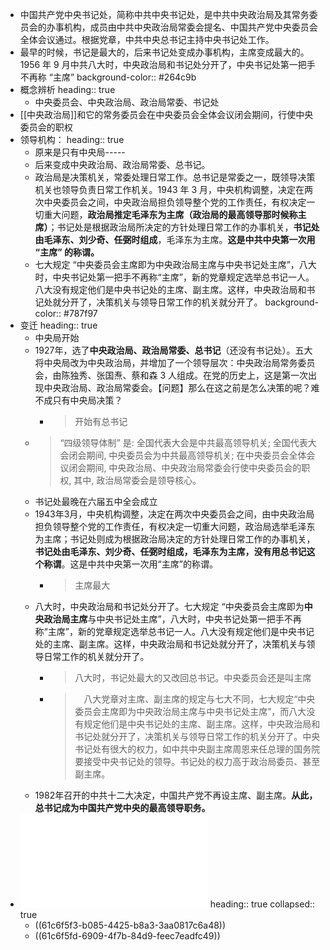 - 中国共产党中央书记处，简称中共中央书记处，是中共中央政治局及其常务委员会的办事机构，成员由中共中央政治局常委会提名、中国共产党中央委员会全体会议通过。根据党章，中共中央总书记主持中央书记处工作。
- 最早的时候，书记是最大的，后来书记处变成办事机构，主席变成最大的。1956 年 9 月中共八大时，中央政治局和书记处分开了，中央书记处第一把手不再称 “主席”
  background-color:: #264c9b
- 概念辨析
  heading:: true
	- 中央委员会、中央政治局、政治局常委、书记处
- [[中央政治局]]和它的常务委员会在中央委员会全体会议闭会期间，行使中央委员会的职权
- 领导机构：
  heading:: true
	- 原来是只有中央局-----
	- 后来变成中央政治局、政治局常委、总书记。
	- 政治局是决策机关，常委处理日常工作。总书记是常委之一，既领导决策机关也领导负责日常工作机关。1943 年 3 月，中央机构调整，决定在两次中央委员会之间，中央政治局担负领导整个党的工作责任，有权决定一切重大问题，**政治局推定毛泽东为主席（政治局的最高领导那时候称主席）**；书记处是根据政治局所决定的方针处理日常工作的办事机关，**书记处由毛泽东、刘少奇、任弼时组成**，毛泽东为主席。**这是中共中央第一次用 “主席” 的称谓。**
	- 七大规定 “中央委员会主席即为中央政治局主席与中央书记处主席”，八大时，中央书记处第一把手不再称“主席”，新的党章规定选举总书记一人。八大没有规定他们是中央书记处的主席、副主席。这样，中央政治局和书记处就分开了，决策机关与领导日常工作的机关就分开了。
	  background-color:: #787f97
- 变迁
  heading:: true
	- 中央局开始
	- 1927年，选了**中央政治局、政治局常委、总书记**（还没有书记处）。五大将中央局改为中央政治局，并增加了一个领导层次：中央政治局常务委员会，由陈独秀、张国焘、蔡和森 3 人组成。在党的历史上，这是第一次出现中央政治局、政治局常委会。【问题】那么在这之前是怎么决策的呢？难不成只有中央局决策？
		- > 开始有总书记
	- > “四级领导体制” 是: 全国代表大会是中共最高领导机关; 全国代表大会闭会期间, 中央委员会为中共最高领导机关; 在中央委员会全体会议闭会期间, 中央政治局、中央政治局常委会行使中央委员会的职权, 其中, 政治局常委会是领导核心。
	- 书记处最晚在六届五中全会成立
	- 1943年3月，中央机构调整，决定在两次中央委员会之间，由中央政治局担负领导整个党的工作责任，有权决定一切重大问题，政治局选举毛泽东为主席；书记处则成为根据政治局决定的方针处理日常工作的办事机关，**书记处由毛泽东、刘少奇、任弼时组成，毛泽东为主席，没有用总书记这个称谓**。这是中共中央第一次用“主席”的称谓。
		- > 主席最大
	- 八大时，中央政治局和书记处分开了。七大规定 “中央委员会主席即为**中央政治局主席**与中央书记处主席”，八大时，中央书记处第一把手不再称“主席”，新的党章规定选举总书记一人。八大没有规定他们是中央书记处的主席、副主席。这样，中央政治局和书记处就分开了，决策机关与领导日常工作的机关就分开了。
		- > 八大时，书记处最大的又改回总书记。中央委员会还是叫主席
		- > 　八大党章对主席、副主席的规定与七大不同，七大规定“中央委员会主席即为中央政治局主席与中央书记处主席”，而八大没有规定他们是中央书记处的主席、副主席。这样，中央政治局和书记处就分开了，决策机关与领导日常工作的机关分开了。中央书记处有很大的权力，如中共中央副主席周恩来任总理的国务院要接受中央书记处的领导。书记处的权力高于政治局委员、甚至副主席。
	- 1982年召开的中共十二大决定，中国共产党不再设主席、副主席。**从此，总书记成为中国共产党中央的最高领导职务。**
- ![94--中央办公厅和中央书记处区别 – 游无穷.pdf](../assets/94--中央办公厅和中央书记处区别_–_游无穷_1640429017975_0.pdf)
  heading:: true
  collapsed:: true
	- ((61c6f5f3-b085-4425-b8a3-3aa0817c6a48))
	- ((61c6f5fd-6909-4f7b-84d9-feec7eadfc49))
